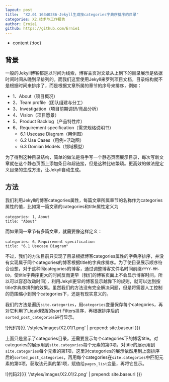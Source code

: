 ```yaml
---
layout: post
title:  "X2.01 16340286-Jekyll生成按categories字典序排序的目录"
categories: X2.技术与工作报告
author: Ernie1
github: https://github.com/Ernie1
---
```


* content
{:toc}


## 背景
一般的Jekyll博客都是以时间为线索，博客主页对文章从上到下的目录展示是依据时间时间从晚到早排列的。而我们这里使用Jekyll来罗列项目文档，目录结构就不是根据时间来排序了，而是根据文章所属的章节的序号来排序，例如：

* 1、About（项目概况）
* 2、Team profile（团队组建与分工）
* 3、Investigation（项目前期调研/竞品分析）
* 4、Vision（项目愿景）
* 5、Product Backlog（产品特性库）
* 6、Requirement specification（需求规格说明书）
    - 6.1 Usecase Diagram（用例图）
    - 6.2 Use Cases（用例+活动图）
    - 6.3 Domian Models（领域模型）

为了得到这种目录结构，简单的做法是将手写一个静态页面展示目录，每次写新文章就在这个静态页面上添加条目和超链接，但是这种比较繁琐。更高效的做法是定义目录的生成方法，让Jekyll自动生成。

## 方法
我们利用Jekyll的博客categories属性，每篇文章所属章节的名称作为categories属性的值，比如第一篇文章的categories和title属性定义为

```
categories: 1、About
title: "About"
```

而如果同一章节有多篇文章，就需要像这样定义：

```
categories: 6、Requirement specification
title: "6.1 Usecase Diagram"
```

不过，我们的方法目前只实现了目录根据博客categories属性的字典序排序，并没有实现属于同个categories的博客根据title的字典序排序。为了使目录展示顺序符合设想，对于这种同categories的博客，通过调整博客文件名时间前缀`YYYY-MM-DD`，使title字典序更大的时间反而更早（我们的博客页面上不会显示博客时间，所以可以容忍改动时间），利用Jekyll更早的博客显示越靠下的规则，就可以达到按title字典序排列的效果。虽然我们的方法没有完全解决问题，但是将需要人工控制的范围缩小到同个categories下，还是有现实意义的。

我们的方法是遍历`site.categories`，用`categories`变量保存每个categories，再对它利用了Liquid模版的sort Filters排序，再根据排序后的`sorted_post_categories`进行显示。

![代码1]({{ '/styles/images/X2.01/1.png' | prepend: site.baseurl }})

上面只是显示了categories目录，还需要显示每个categories下的博客title。对categories的展示用到`site.categories`每个元素的第0项，对title的展示用到`site.categories`每个元素的第1项，这里对categories的展示依然用到上面排序后的`sorted_post_categories`，再用每个categories在`site.categories`中匹配元素的第0项，获取该元素的第1项，赋值给`pages_list`变量，再将它显示。

![代码2]({{ '/styles/images/X2.01/2.png' | prepend: site.baseurl }})